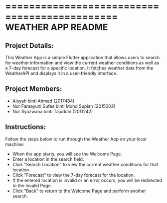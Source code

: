 =============================================
             WEATHER APP README
=============================================

Project Details:
----------------
This Weather App is a simple Flutter application that allows users to search for weather information and view the current weather conditions as well as a 7-day forecast for a specific location. It fetches weather data from the WeatherAPI and displays it in a user-friendly interface.

Project Members:
----------------
- Aisyah binti Ahmad (2017484)
- Nur Faraayuni Sufea binti Mohd Supian (2015002)
- Nur Syazwana binti Tajuddin (2011242)

Instructions:
-------------------------------------
Follow the steps below to run through the Weather App on your local machine:

- When the app starts, you will see the Welcome Page.
- Enter a location in the search field.
- Click "Search Location" to view the current weather conditions for that location.
- Click "Forecast" to view the 7-day forecast for the location.
- If the entered location is invalid or an error occurs, you will be redirected to the Invalid Page.
- Click "Back" to return to the Welcome Page and perform another search.
